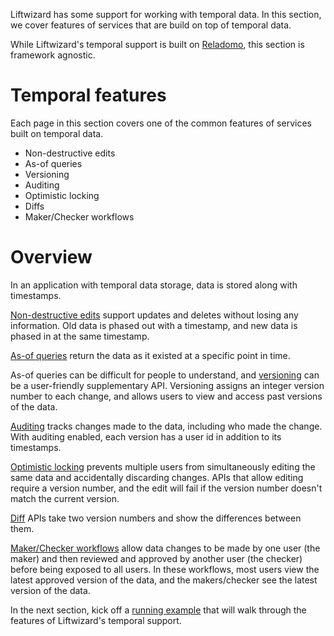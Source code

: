 Liftwizard has some support for working with temporal data. In this section, we cover features of services that are build on top of temporal data.

While Liftwizard's temporal support is built on [Reladomo](reladomo/reladomo-overview.md), this section is framework agnostic.

# Temporal features

Each page in this section covers one of the common features of services built on temporal data.

* Non-destructive edits
* As-of queries
* Versioning
* Auditing
* Optimistic locking
* Diffs
* Maker/Checker workflows

# Overview

In an application with temporal data storage, data is stored along with timestamps.

[Non-destructive edits](temporal-data/non-destructive-updates) support updates and deletes without losing any information. Old data is phased out with a timestamp, and new data is phased in at the same timestamp.

[As-of queries](temporal-data/as-of-queries) return the data as it existed at a specific point in time.

As-of queries can be difficult for people to understand, and [versioning](temporal-data/versioning) can be a user-friendly supplementary API. Versioning assigns an integer version number to each change, and allows users to view and access past versions of the data.

[Auditing](temporal-data/auditing) tracks changes made to the data, including who made the change. With auditing enabled, each version has a user id in addition to its timestamps.

[Optimistic locking](temporal-data/optimistic-locking) prevents multiple users from simultaneously editing the same data and accidentally discarding changes. APIs that allow editing require a version number, and the edit will fail if the version number doesn't match the current version.

[Diff](temporal-data/diffs) APIs take two version numbers and show the differences between them.

[Maker/Checker workflows](temporal-data/maker-checker-workflows) allow data changes to be made by one user (the maker) and then reviewed and approved by another user (the checker) before being exposed to all users. In these workflows, most users view the latest approved version of the data, and the makers/checker see the latest version of the data.

In the next section, kick off a [running example](temporal-data/running-example) that will walk through the features of Liftwizard's temporal support.
